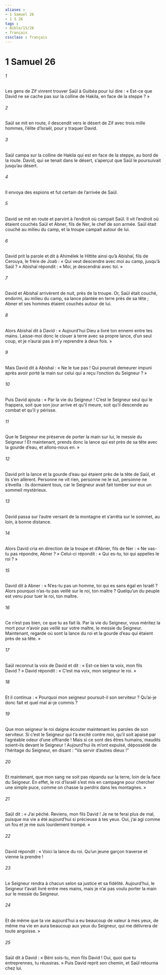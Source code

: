 ```yaml
---
aliases : 
- 1 Samuel 26
- 1 S 26
tags : 
- Bible/1S/26
- français
cssclass : français
---
```


# 1 Samuel 26

###### 1
Les gens de Zif vinrent trouver Saül à Guibéa pour lui dire : « Est-ce que David ne se cache pas sur la colline de Hakila, en face de la steppe ? »
###### 2
Saül se mit en route, il descendit vers le désert de Zif avec trois mille hommes, l’élite d’Israël, pour y traquer David.
###### 3
Saül campa sur la colline de Hakila qui est en face de la steppe, au bord de la route. David, qui se tenait dans le désert, s’aperçut que Saül le poursuivait jusqu’au désert.
###### 4
Il envoya des espions et fut certain de l’arrivée de Saül.
###### 5
David se mit en route et parvint à l’endroit où campait Saül. Il vit l’endroit où étaient couchés Saül et Abner, fils de Ner, le chef de son armée. Saül était couché au milieu du camp, et la troupe campait autour de lui.
###### 6
David prit la parole et dit à Ahimélek le Hittite ainsi qu’à Abishaï, fils de Cerouya, le frère de Joab : « Qui veut descendre avec moi au camp, jusqu’à Saül ? » Abishaï répondit : « Moi, je descendrai avec toi. »
###### 7
David et Abishaï arrivèrent de nuit, près de la troupe. Or, Saül était couché, endormi, au milieu du camp, sa lance plantée en terre près de sa tête ; Abner et ses hommes étaient couchés autour de lui.
###### 8
Alors Abishaï dit à David : « Aujourd’hui Dieu a livré ton ennemi entre tes mains. Laisse-moi donc le clouer à terre avec sa propre lance, d’un seul coup, et je n’aurai pas à m’y reprendre à deux fois. »
###### 9
Mais David dit à Abishaï : « Ne le tue pas ! Qui pourrait demeurer impuni après avoir porté la main sur celui qui a reçu l’onction du Seigneur ? »
###### 10
Puis David ajouta : « Par la vie du Seigneur ! C’est le Seigneur seul qui le frappera, soit que son jour arrive et qu’il meure, soit qu’il descende au combat et qu’il y périsse.
###### 11
Que le Seigneur me préserve de porter la main sur lui, le messie du Seigneur ! Et maintenant, prends donc la lance qui est près de sa tête avec la gourde d’eau, et allons-nous en. »
###### 12
David prit la lance et la gourde d’eau qui étaient près de la tête de Saül, et ils s’en allèrent. Personne ne vit rien, personne ne le sut, personne ne s’éveilla : ils dormaient tous, car le Seigneur avait fait tomber sur eux un sommeil mystérieux.
###### 13
David passa sur l’autre versant de la montagne et s’arrêta sur le sommet, au loin, à bonne distance.
###### 14
Alors David cria en direction de la troupe et d’Abner, fils de Ner : « Ne vas-tu pas répondre, Abner ? » Celui-ci répondit : « Qui es-tu, toi qui appelles le roi ? »
###### 15
David dit à Abner : « N’es-tu pas un homme, toi qui es sans égal en Israël ? Alors pourquoi n’as-tu pas veillé sur le roi, ton maître ? Quelqu’un du peuple est venu pour tuer le roi, ton maître.
###### 16
Ce n’est pas bien, ce que tu as fait là. Par la vie du Seigneur, vous méritez la mort pour n’avoir pas veillé sur votre maître, le messie du Seigneur. Maintenant, regarde où sont la lance du roi et la gourde d’eau qui étaient près de sa tête. »
###### 17
Saül reconnut la voix de David et dit : « Est-ce bien ta voix, mon fils David ? » David répondit : « C’est ma voix, mon seigneur le roi. »
###### 18
Et il continua : « Pourquoi mon seigneur poursuit-il son serviteur ? Qu’ai-je donc fait et quel mal ai-je commis ?
###### 19
Que mon seigneur le roi daigne écouter maintenant les paroles de son serviteur. Si c’est le Seigneur qui t’a excité contre moi, qu’il soit apaisé par l’agréable odeur d’une offrande ! Mais si ce sont des êtres humains, maudits soient-ils devant le Seigneur ! Aujourd’hui ils m’ont expulsé, dépossédé de l’héritage du Seigneur, en disant : “Va servir d’autres dieux !”
###### 20
Et maintenant, que mon sang ne soit pas répandu sur la terre, loin de la face du Seigneur. En effet, le roi d’Israël s’est mis en campagne pour chercher une simple puce, comme on chasse la perdrix dans les montagnes. »
###### 21
Saül dit : « J’ai péché. Reviens, mon fils David ! Je ne te ferai plus de mal, puisque ma vie a été aujourd’hui si précieuse à tes yeux. Oui, j’ai agi comme un fou et je me suis lourdement trompé. »
###### 22
David répondit : « Voici la lance du roi. Qu’un jeune garçon traverse et vienne la prendre !
###### 23
Le Seigneur rendra à chacun selon sa justice et sa fidélité. Aujourd’hui, le Seigneur t’avait livré entre mes mains, mais je n’ai pas voulu porter la main sur le messie du Seigneur.
###### 24
Et de même que ta vie aujourd’hui a eu beaucoup de valeur à mes yeux, de même ma vie en aura beaucoup aux yeux du Seigneur, qui me délivrera de toute angoisse. »
###### 25
Saül dit à David : « Béni sois-tu, mon fils David ! Oui, quoi que tu entreprennes, tu réussiras. » Puis David reprit son chemin, et Saül retourna chez lui.
